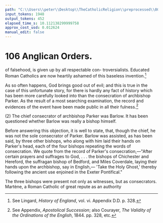 ```yaml
---
path: "C:\\Users\\peter\\Desktop\\TheCatholicReligion\\preprocessed\\00125.jpg"
input_tokens: 1948
output_tokens: 452
elapsed_time_s: 10.112138299999758
approx_cost_usd: 0.012624
manual_edit: false
---
```

# 106 Anglican Orders.

of falsehood, is given up by all respectable con-
troversialists. Educated Roman Catholics are
now heartily ashamed of this baseless invention.[^1]

As so often happens, God brings good out
of evil; and this is true in the case of this
unfortunate story, for there is hardly any fact of
history which has been more carefully looked
into than the consecration of archbishop Parker.
As the result of a most searching examination,
the record and evidences of the event have been
made public in all their fulness.[^2]

(2) The chief consecrator of archbishop Parker
was Barlow. It has been questioned whether
Barlow was really a bishop himself.

Before answering this objection, it is well to
state, that, though the chief, he was not the sole
consecrator of Parker. Barlow was assisted,
as has been said, by three other bishops, who
along with him laid their hands on Parker's
head, each of the four bishops repeating the
words of consecration. We quote from the
record of Parker's consecration,—"After certain
prayers and suffrages to God, . . . the bishops
of Chichester and Hereford, the suffragan bishop
of Bedford, and Miles Coverdale, laying their
hands upon the archbishop, say in English,—
'Take the Holy Ghost,' thereby following the
ancient use enjoined in the Exeter Pontifical."

The three bishops were present not only as
witnesses, but as consecrators. Martène, a
Roman Catholic of great repute as an authority

[^1]: See Lingard, *History of England*, vol. vi. Appendix
D.D. p. 328.

[^2]: See Appendix, *Apostolical Succession*; also Courayer,
*The Validity of the Ordinations of the English*, 1844. pp.
328, etc.